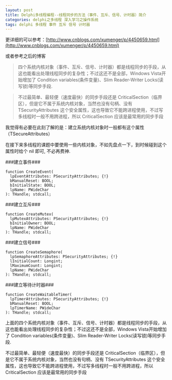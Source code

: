 ```yaml
---
layout: post
title: Delphi多线程编程--线程同步的方法（事件、互斥、信号、计时器）简介
categories: delphi之多线程 深入学习之操作系统
tags: delphi 多线程 事件 互斥 信号 计时器
---
```



更详细的可以参考：[http://www.cnblogs.com/xumenger/p/4450659.html](http://www.cnblogs.com/xumenger/p/4450659.html)

或者参考之后的博客


>四个系统内核对象（事件、互斥、信号、计时器）都是线程同步的手段，从这也能看出处理线程同步的复杂性；不过这还不是全部，Windows Vista开始增加了 Condition variables(条件变量)、Slim Reader-Writer Locks(读写锁)等同步手段.

>不过最简单、最轻便（速度最快）的同步手段还是 CriticalSection（临界区），但是它不属于系统内核对象，当然也没有句柄、没有 TSecurityAttributes 这个安全属性，这也导致它不能跨进程使用，不过写多线程时一般不用跨进程，所以 CriticalSection 应该是最常用的同步手段

我觉得有必要在此刻了解的是：建立系统内核对象时一般都有这个属性（TSecureAttributes）

在接下来多线程的课题中要使用一些内核对象，不如先盘点一下，到时候碰到这个属性时给个 nil 即可, 不必再费神.

###建立事件###

    function CreateEvent(
      lpEventAttributes: PSecurityAttributes; {!}
      bManualReset: BOOL;
      bInitialState: BOOL;
      lpName: PWideChar
    ): THandle; stdcall;

###建立互斥###

    function CreateMutex(
      lpMutexAttributes: PSecurityAttributes; {!}
      bInitialOwner: BOOL;
      lpName: PWideChar
    ): THandle; stdcall;

###建立信号###

    function CreateSemaphore(
      lpSemaphoreAttributes: PSecurityAttributes; {!}
      lInitialCount: Longint;
      lMaximumCount: Longint;
      lpName: PWideChar
    ): THandle; stdcall;

###建立等待计时器###

    function CreateWaitableTimer(
      lpTimerAttributes: PSecurityAttributes; {!}
      bManualReset: BOOL;
      lpTimerName: PWideChar
    ): THandle; stdcall;


上面的四个系统内核对象（事件、互斥、信号、计时器）都是线程同步的手段，从这也能看出处理线程同步的复杂性；不过这还不是全部，Windows Vista开始增加了 Condition variables(条件变量)、Slim Reader-Writer Locks(读写锁)等同步手段.

不过最简单、最轻便（速度最快）的同步手段还是 CriticalSection（临界区），但是它不属于系统内核对象，当然也没有句柄、没有 TSecurityAttributes 这个安全属性，这也导致它不能跨进程使用，不过写多线程时一般不用跨进程，所以 CriticalSection 应该是最常用的同步手段